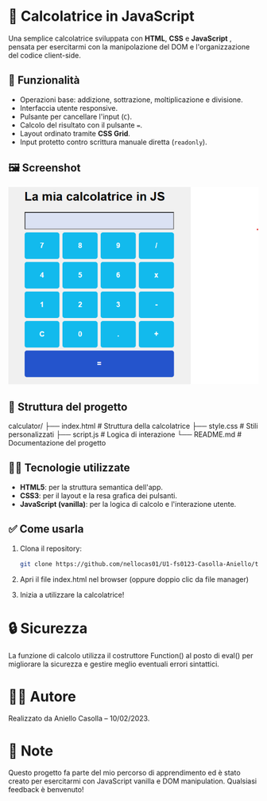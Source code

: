 # 🧮 Calcolatrice in JavaScript

Una semplice calcolatrice sviluppata con **HTML**, **CSS** e **JavaScript** , pensata per esercitarmi con la manipolazione del DOM e l'organizzazione del codice client-side.

## 🚀 Funzionalità

- Operazioni base: addizione, sottrazione, moltiplicazione e divisione.
- Interfaccia utente responsive.
- Pulsante per cancellare l'input (`C`).
- Calcolo del risultato con il pulsante `=`.
- Layout ordinato tramite **CSS Grid**.
- Input protetto contro scrittura manuale diretta (`readonly`).

## 🖼️ Screenshot

![Screenshot](./screenshot.png)

## 📁 Struttura del progetto

calculator/
├── index.html # Struttura della calcolatrice
├── style.css # Stili personalizzati
├── script.js # Logica di interazione
└── README.md # Documentazione del progetto

## 🧑‍💻 Tecnologie utilizzate

- **HTML5**: per la struttura semantica dell'app.
- **CSS3**: per il layout e la resa grafica dei pulsanti.
- **JavaScript (vanilla)**: per la logica di calcolo e l'interazione utente.

## ✅ Come usarla

1. Clona il repository:

   ```bash
   git clone https://github.com/nellocas01/U1-fs0123-Casolla-Aniello/tree/master/m1/s2/g5
   ```

2. Apri il file index.html nel browser (oppure doppio clic da file manager)

3. Inizia a utilizzare la calcolatrice!

# 🔒 Sicurezza
La funzione di calcolo utilizza il costruttore Function() al posto di eval() per migliorare la sicurezza e gestire meglio eventuali errori sintattici.

# 👨‍💻 Autore
Realizzato da Aniello Casolla – 10/02/2023.

# 📌 Note
Questo progetto fa parte del mio percorso di apprendimento ed è stato creato per esercitarmi con JavaScript vanilla e DOM manipulation. Qualsiasi feedback è benvenuto!
